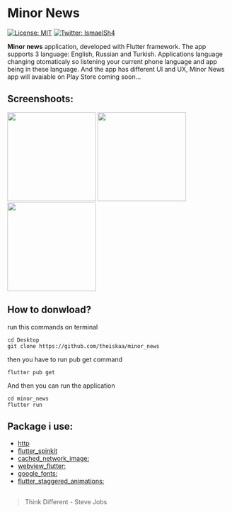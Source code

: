 # Minor News
[![License: MIT](https://img.shields.io/npm/l/license?color=red&label=Minor%20News&logo=minor&logoColor=black)](https://github.com/angular/angular.js/blob/master/LICENSE)
[![Twitter: IsmaelSh4](https://img.shields.io/twitter/follow/IsmaelSh4?style=social)](https://twitter.com/IsmaelSh4)

**Minor news** application, developed with Flutter framework. The app supports 3 language: English, Russian and Turkish. Applications language changing otomaticaly so listening your current phone language and app being in these language. And the app has different UI and UX, Minor News app will avaiable on Play Store coming soon...

## Screenshoots: 
<img src="https://github.com/theiskaa/minor_news/blob/main/assets/screenshots/1.png" width="200"> <img
src="https://github.com/theiskaa/minor_news/blob/main/assets/screenshots/2.png" width="200"> <img 
src="https://github.com/theiskaa/minor_news/blob/main/assets/screenshots/3.png" width="200"> 

## How to donwload?
run this commands on terminal 
```
cd Desktop
git clone https://github.com/theiskaa/minor_news
```
then you have to run pub get command
```
flutter pub get
```
And then you can run the application
```
cd minor_news 
flutter run
```

## Package i use:
- [http](https://pub.dev/packages/http)
- [flutter_spinkit](https://pub.dev/packages/flutter_spinkit)
- [cached_network_image:](https://pub.dev/packages/cached_network_image)
- [webview_flutter:](https://pub.dev/packages/webview_flutter)
- [google_fonts:](https://pub.dev/packages/google_fonts) 
- [flutter_staggered_animations:](https://pub.dev/packages/flutter_staggered_animations)
##
> Think Different - Steve Jobs
